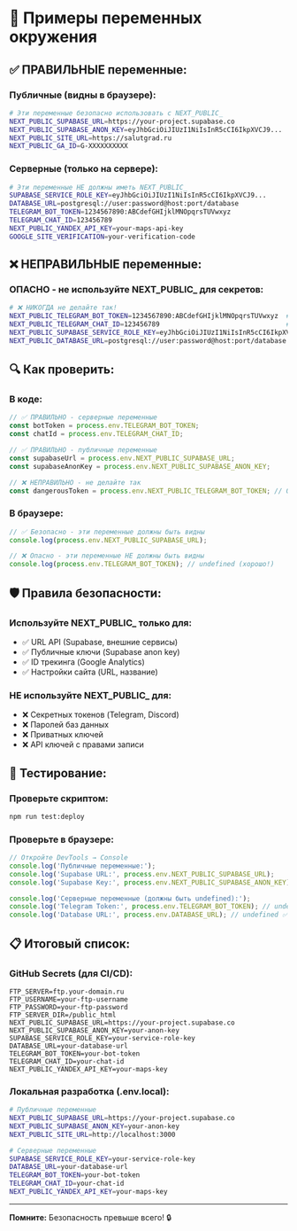 # 🔐 Примеры переменных окружения

## ✅ **ПРАВИЛЬНЫЕ переменные:**

### **Публичные (видны в браузере):**
```bash
# Эти переменные безопасно использовать с NEXT_PUBLIC_
NEXT_PUBLIC_SUPABASE_URL=https://your-project.supabase.co
NEXT_PUBLIC_SUPABASE_ANON_KEY=eyJhbGciOiJIUzI1NiIsInR5cCI6IkpXVCJ9...
NEXT_PUBLIC_SITE_URL=https://salutgrad.ru
NEXT_PUBLIC_GA_ID=G-XXXXXXXXXX
```

### **Серверные (только на сервере):**
```bash
# Эти переменные НЕ должны иметь NEXT_PUBLIC_
SUPABASE_SERVICE_ROLE_KEY=eyJhbGciOiJIUzI1NiIsInR5cCI6IkpXVCJ9...
DATABASE_URL=postgresql://user:password@host:port/database
TELEGRAM_BOT_TOKEN=1234567890:ABCdefGHIjklMNOpqrsTUVwxyz
TELEGRAM_CHAT_ID=123456789
NEXT_PUBLIC_YANDEX_API_KEY=your-maps-api-key
GOOGLE_SITE_VERIFICATION=your-verification-code
```

## ❌ **НЕПРАВИЛЬНЫЕ переменные:**

### **ОПАСНО - не используйте NEXT_PUBLIC_ для секретов:**
```bash
# ❌ НИКОГДА не делайте так!
NEXT_PUBLIC_TELEGRAM_BOT_TOKEN=1234567890:ABCdefGHIjklMNOpqrsTUVwxyz  # ОПАСНО!
NEXT_PUBLIC_TELEGRAM_CHAT_ID=123456789                                # ОПАСНО!
NEXT_PUBLIC_SUPABASE_SERVICE_ROLE_KEY=eyJhbGciOiJIUzI1NiIsInR5cCI6IkpXVCJ9...  # ОПАСНО!
NEXT_PUBLIC_DATABASE_URL=postgresql://user:password@host:port/database  # ОПАСНО!
```

## 🔍 **Как проверить:**

### **В коде:**
```typescript
// ✅ ПРАВИЛЬНО - серверные переменные
const botToken = process.env.TELEGRAM_BOT_TOKEN;
const chatId = process.env.TELEGRAM_CHAT_ID;

// ✅ ПРАВИЛЬНО - публичные переменные
const supabaseUrl = process.env.NEXT_PUBLIC_SUPABASE_URL;
const supabaseAnonKey = process.env.NEXT_PUBLIC_SUPABASE_ANON_KEY;

// ❌ НЕПРАВИЛЬНО - не делайте так
const dangerousToken = process.env.NEXT_PUBLIC_TELEGRAM_BOT_TOKEN; // ОПАСНО!
```

### **В браузере:**
```javascript
// ✅ Безопасно - эти переменные должны быть видны
console.log(process.env.NEXT_PUBLIC_SUPABASE_URL);

// ❌ Опасно - эти переменные НЕ должны быть видны
console.log(process.env.TELEGRAM_BOT_TOKEN); // undefined (хорошо!)
```

## 🛡️ **Правила безопасности:**

### **Используйте NEXT_PUBLIC_ только для:**
- ✅ URL API (Supabase, внешние сервисы)
- ✅ Публичные ключи (Supabase anon key)
- ✅ ID трекинга (Google Analytics)
- ✅ Настройки сайта (URL, название)

### **НЕ используйте NEXT_PUBLIC_ для:**
- ❌ Секретных токенов (Telegram, Discord)
- ❌ Паролей баз данных
- ❌ Приватных ключей
- ❌ API ключей с правами записи

## 🧪 **Тестирование:**

### **Проверьте скриптом:**
```bash
npm run test:deploy
```

### **Проверьте в браузере:**
```javascript
// Откройте DevTools → Console
console.log('Публичные переменные:');
console.log('Supabase URL:', process.env.NEXT_PUBLIC_SUPABASE_URL);
console.log('Supabase Key:', process.env.NEXT_PUBLIC_SUPABASE_ANON_KEY);

console.log('Серверные переменные (должны быть undefined):');
console.log('Telegram Token:', process.env.TELEGRAM_BOT_TOKEN); // undefined ✅
console.log('Database URL:', process.env.DATABASE_URL); // undefined ✅
```

## 📋 **Итоговый список:**

### **GitHub Secrets (для CI/CD):**
```
FTP_SERVER=ftp.your-domain.ru
FTP_USERNAME=your-ftp-username
FTP_PASSWORD=your-ftp-password
FTP_SERVER_DIR=/public_html
NEXT_PUBLIC_SUPABASE_URL=https://your-project.supabase.co
NEXT_PUBLIC_SUPABASE_ANON_KEY=your-anon-key
SUPABASE_SERVICE_ROLE_KEY=your-service-role-key
DATABASE_URL=your-database-url
TELEGRAM_BOT_TOKEN=your-bot-token
TELEGRAM_CHAT_ID=your-chat-id
NEXT_PUBLIC_YANDEX_API_KEY=your-maps-key
```

### **Локальная разработка (.env.local):**
```bash
# Публичные переменные
NEXT_PUBLIC_SUPABASE_URL=https://your-project.supabase.co
NEXT_PUBLIC_SUPABASE_ANON_KEY=your-anon-key
NEXT_PUBLIC_SITE_URL=http://localhost:3000

# Серверные переменные
SUPABASE_SERVICE_ROLE_KEY=your-service-role-key
DATABASE_URL=your-database-url
TELEGRAM_BOT_TOKEN=your-bot-token
TELEGRAM_CHAT_ID=your-chat-id
NEXT_PUBLIC_YANDEX_API_KEY=your-maps-key
```

---
**Помните:** Безопасность превыше всего! 🔒
